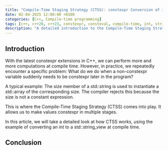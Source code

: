 ```yaml
---
title: "Compile-Time Staging Strategy (CTSS): constexpr Conversion of int to std::string_view"
date: 02-04-2025 12:00:00 +0100
categories: [C++, Compile-time programming]
tags: [c++, c++20, c++23, constexpr, consteval, compile-time, int, string-view, array, literal-type, lambda, conversion]
description: "A detailed introduction to the Compile-Time Staging Strategy (CTSS) for converting an int to a std::string_view at compile time using C++20 and C++23."
---
```


## Introduction

With the latest constexpr extensions in C++, we can perform more and more computations at compile time. However, in practice, we repeatedly encounter a specific problem: What do we do when a non-constexpr variable suddenly needs to be constexpr later in the program?

A typical example: The size member of a std::string is used to instantiate a std::array of the corresponding size. The compiler rejects this because the size is not a constant expression.

This is where the Compile-Time Staging Strategy (CTSS) comes into play. It allows us to make values constexpr in multiple stages.

In this article, we will take a detailed look at how CTSS works, using the example of converting an int to a std::string_view at compile time.

## Conclusion
